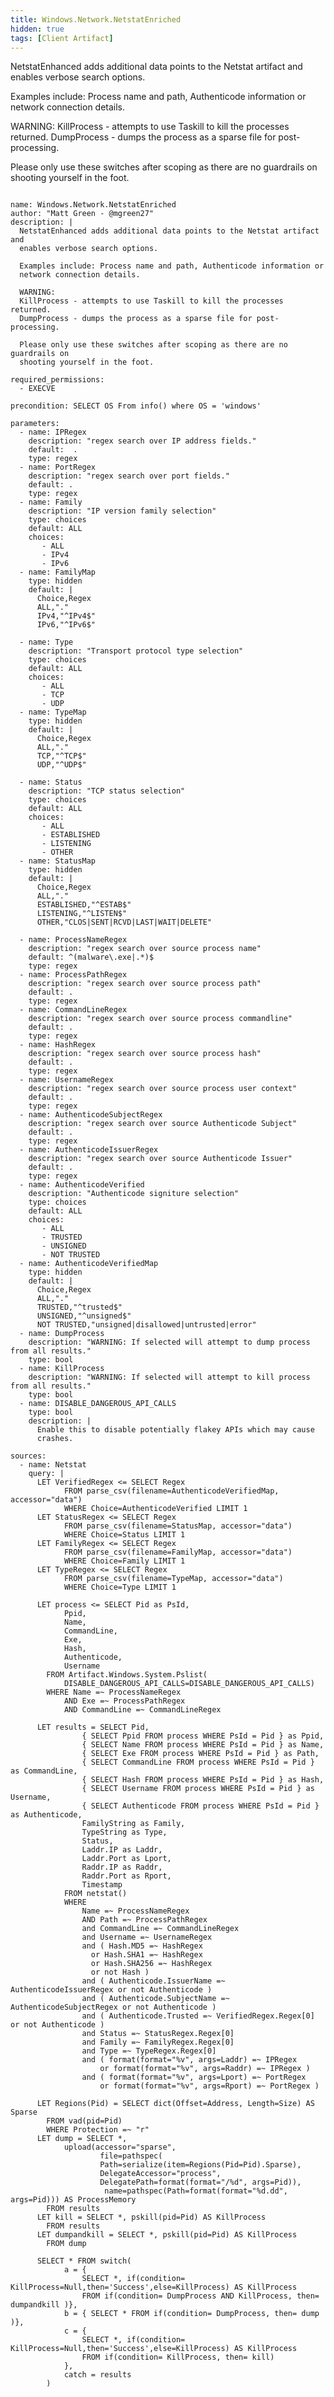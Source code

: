 ```yaml
---
title: Windows.Network.NetstatEnriched
hidden: true
tags: [Client Artifact]
---
```


NetstatEnhanced adds additional data points to the Netstat artifact and
enables verbose search options.

Examples include: Process name and path, Authenticode information or
network connection details.

WARNING:
KillProcess - attempts to use Taskill to kill the processes returned.
DumpProcess - dumps the process as a sparse file for post-processing.

Please only use these switches after scoping as there are no guardrails on
shooting yourself in the foot.


<pre><code class="language-yaml">
name: Windows.Network.NetstatEnriched
author: "Matt Green - @mgreen27"
description: |
  NetstatEnhanced adds additional data points to the Netstat artifact and
  enables verbose search options.

  Examples include: Process name and path, Authenticode information or
  network connection details.

  WARNING:
  KillProcess - attempts to use Taskill to kill the processes returned.
  DumpProcess - dumps the process as a sparse file for post-processing.

  Please only use these switches after scoping as there are no guardrails on
  shooting yourself in the foot.

required_permissions:
  - EXECVE

precondition: SELECT OS From info() where OS = 'windows'

parameters:
  - name: IPRegex
    description: "regex search over IP address fields."
    default:  .
    type: regex
  - name: PortRegex
    description: "regex search over port fields."
    default: .
    type: regex
  - name: Family
    description: "IP version family selection"
    type: choices
    default: ALL
    choices:
       - ALL
       - IPv4
       - IPv6
  - name: FamilyMap
    type: hidden
    default: |
      Choice,Regex
      ALL,"."
      IPv4,"^IPv4$"
      IPv6,"^IPv6$"

  - name: Type
    description: "Transport protocol type selection"
    type: choices
    default: ALL
    choices:
       - ALL
       - TCP
       - UDP
  - name: TypeMap
    type: hidden
    default: |
      Choice,Regex
      ALL,"."
      TCP,"^TCP$"
      UDP,"^UDP$"

  - name: Status
    description: "TCP status selection"
    type: choices
    default: ALL
    choices:
       - ALL
       - ESTABLISHED
       - LISTENING
       - OTHER
  - name: StatusMap
    type: hidden
    default: |
      Choice,Regex
      ALL,"."
      ESTABLISHED,"^ESTAB$"
      LISTENING,"^LISTEN$"
      OTHER,"CLOS|SENT|RCVD|LAST|WAIT|DELETE"

  - name: ProcessNameRegex
    description: "regex search over source process name"
    default: ^(malware\.exe|.*)$
    type: regex
  - name: ProcessPathRegex
    description: "regex search over source process path"
    default: .
    type: regex
  - name: CommandLineRegex
    description: "regex search over source process commandline"
    default: .
    type: regex
  - name: HashRegex
    description: "regex search over source process hash"
    default: .
    type: regex
  - name: UsernameRegex
    description: "regex search over source process user context"
    default: .
    type: regex
  - name: AuthenticodeSubjectRegex
    description: "regex search over source Authenticode Subject"
    default: .
    type: regex
  - name: AuthenticodeIssuerRegex
    description: "regex search over source Authenticode Issuer"
    default: .
    type: regex
  - name: AuthenticodeVerified
    description: "Authenticode signiture selection"
    type: choices
    default: ALL
    choices:
       - ALL
       - TRUSTED
       - UNSIGNED
       - NOT TRUSTED
  - name: AuthenticodeVerifiedMap
    type: hidden
    default: |
      Choice,Regex
      ALL,"."
      TRUSTED,"^trusted$"
      UNSIGNED,"^unsigned$"
      NOT TRUSTED,"unsigned|disallowed|untrusted|error"
  - name: DumpProcess
    description: "WARNING: If selected will attempt to dump process from all results."
    type: bool
  - name: KillProcess
    description: "WARNING: If selected will attempt to kill process from all results."
    type: bool
  - name: DISABLE_DANGEROUS_API_CALLS
    type: bool
    description: |
      Enable this to disable potentially flakey APIs which may cause
      crashes.

sources:
  - name: Netstat
    query: |
      LET VerifiedRegex &lt;= SELECT Regex
            FROM parse_csv(filename=AuthenticodeVerifiedMap, accessor="data")
            WHERE Choice=AuthenticodeVerified LIMIT 1
      LET StatusRegex &lt;= SELECT Regex
            FROM parse_csv(filename=StatusMap, accessor="data")
            WHERE Choice=Status LIMIT 1
      LET FamilyRegex &lt;= SELECT Regex
            FROM parse_csv(filename=FamilyMap, accessor="data")
            WHERE Choice=Family LIMIT 1
      LET TypeRegex &lt;= SELECT Regex
            FROM parse_csv(filename=TypeMap, accessor="data")
            WHERE Choice=Type LIMIT 1

      LET process &lt;= SELECT Pid as PsId,
            Ppid,
            Name,
            CommandLine,
            Exe,
            Hash,
            Authenticode,
            Username
        FROM Artifact.Windows.System.Pslist(
            DISABLE_DANGEROUS_API_CALLS=DISABLE_DANGEROUS_API_CALLS)
        WHERE Name =~ ProcessNameRegex
            AND Exe =~ ProcessPathRegex
            AND CommandLine =~ CommandLineRegex

      LET results = SELECT Pid,
                { SELECT Ppid FROM process WHERE PsId = Pid } as Ppid,
                { SELECT Name FROM process WHERE PsId = Pid } as Name,
                { SELECT Exe FROM process WHERE PsId = Pid } as Path,
                { SELECT CommandLine FROM process WHERE PsId = Pid } as CommandLine,
                { SELECT Hash FROM process WHERE PsId = Pid } as Hash,
                { SELECT Username FROM process WHERE PsId = Pid } as Username,
                { SELECT Authenticode FROM process WHERE PsId = Pid } as Authenticode,
                FamilyString as Family,
                TypeString as Type,
                Status,
                Laddr.IP as Laddr,
                Laddr.Port as Lport,
                Raddr.IP as Raddr,
                Raddr.Port as Rport,
                Timestamp
            FROM netstat()
            WHERE
                Name =~ ProcessNameRegex
                AND Path =~ ProcessPathRegex
                and CommandLine =~ CommandLineRegex
                and Username =~ UsernameRegex
                and ( Hash.MD5 =~ HashRegex
                  or Hash.SHA1 =~ HashRegex
                  or Hash.SHA256 =~ HashRegex
                  or not Hash )
                and ( Authenticode.IssuerName =~ AuthenticodeIssuerRegex or not Authenticode )
                and ( Authenticode.SubjectName =~ AuthenticodeSubjectRegex or not Authenticode )
                and ( Authenticode.Trusted =~ VerifiedRegex.Regex[0] or not Authenticode )
                and Status =~ StatusRegex.Regex[0]
                and Family =~ FamilyRegex.Regex[0]
                and Type =~ TypeRegex.Regex[0]
                and ( format(format="%v", args=Laddr) =~ IPRegex
                    or format(format="%v", args=Raddr) =~ IPRegex )
                and ( format(format="%v", args=Lport) =~ PortRegex
                    or format(format="%v", args=Rport) =~ PortRegex )

      LET Regions(Pid) = SELECT dict(Offset=Address, Length=Size) AS Sparse
        FROM vad(pid=Pid)
        WHERE Protection =~ "r"
      LET dump = SELECT *,
            upload(accessor="sparse",
                    file=pathspec(
                    Path=serialize(item=Regions(Pid=Pid).Sparse),
                    DelegateAccessor="process",
                    DelegatePath=format(format="/%d", args=Pid)),
                     name=pathspec(Path=format(format="%d.dd", args=Pid))) AS ProcessMemory
        FROM results
      LET kill = SELECT *, pskill(pid=Pid) AS KillProcess
        FROM results
      LET dumpandkill = SELECT *, pskill(pid=Pid) AS KillProcess
        FROM dump

      SELECT * FROM switch(
            a = {
                SELECT *, if(condition= KillProcess=Null,then='Success',else=KillProcess) AS KillProcess
                FROM if(condition= DumpProcess AND KillProcess, then= dumpandkill )},
            b = { SELECT * FROM if(condition= DumpProcess, then= dump )},
            c = {
                SELECT *, if(condition= KillProcess=Null,then='Success',else=KillProcess) AS KillProcess
                FROM if(condition= KillProcess, then= kill)
            },
            catch = results
        )

</code></pre>

